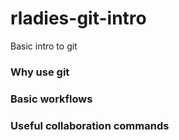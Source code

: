 # rladies-git-intro
Basic intro to git

### Why use git

### Basic workflows

### Useful collaboration commands 
